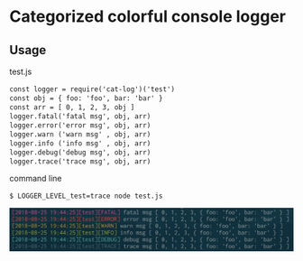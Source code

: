 # Categorized colorful console logger

## Usage
test.js
```
const logger = require('cat-log')('test')
const obj = { foo: 'foo', bar: 'bar' }
const arr = [ 0, 1, 2, 3, obj ]
logger.fatal('fatal msg', obj, arr)
logger.error('error msg', obj, arr)
logger.warn ('warn msg' , obj, arr)
logger.info ('info msg' , obj, arr)
logger.debug('debug msg', obj, arr)
logger.trace('trace msg', obj, arr)
```

command line
```
$ LOGGER_LEVEL_test=trace node test.js
```

![output](https://raw.githubusercontent.com/hirauchi0713/cat-log/readme-images/output.png)
